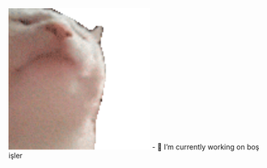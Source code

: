 <img src="https://raw.githubusercontent.com/ismailkarsli/ismailkarsli/master/catJam.gif" width="280">
- 🔭 I’m currently working on boş işler

<!--
- 🔭 I’m currently working on boş işler
- 🌱 I’m currently learning ...
- 👯 I’m looking to collaborate on ...
- 🤔 I’m looking for help with ...
- 💬 Ask me about ...
- 📫 How to reach me: ...
- 😄 Pronouns: ...
- ⚡ Fun fact: ...
-->
